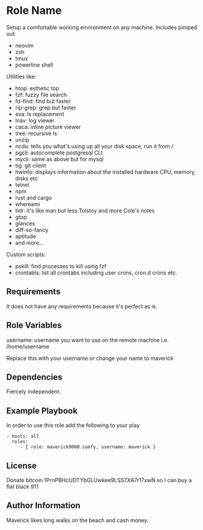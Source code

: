 Role Name
=========

Setup a comfortable working environment on any machine. Includes pimped out:

* neovim
* zsh
* tmux
* powerline shell

Utilities like:
* htop: esthetic top
* fzf: fuzzy file search
* fd-find: find but faster
* rip-grep: grep but faster
* exa: ls replacement
* lnav: log viewer
* caca: inline picture viewer
* tree: recursive ls
* unzip
* ncdu: tells you what's using up all your disk space, run it from /
* pgcli: autocomplete postgresql CLI
* mycli: same as above but for mysql
* tig: git client
* hwinfo: displays information about the installed hardware CPU, memory, disks etc
* telnet
* npm
* rust and cargo
* whereami
* tldr: it's like man but less Tolstoy and more Cole's notes
* gtop
* glances
* diff-so-fancy
* aptitude
* and more...

Custom scripts:
* pskill: find processes to kill using fzf
* crontabls: list all crontabs including user crons, cron.d crons etc.


Requirements
------------

It does not have any requirements because it's perfect as is.

Role Variables
--------------

username: username you want to use on the remote machine i.e. /home/username

Replace this with your username or change your name to maverick

Dependencies
------------

Fiercely independent.

Example Playbook
----------------

In order to use this role add the following to your play

    - hosts: all
      roles:
         - { role: maverick9000.comfy, username: maverick }

License
-------

Donate bitcoin 1PrnPBHcUDTYbGLUwkee9LSS7XA7r17xwN so I can buy a flat black 911

Author Information
------------------

Maverick likes long walks on the beach and cash money.
